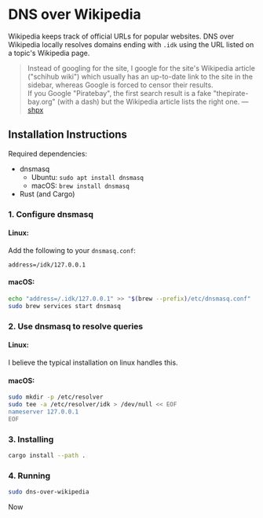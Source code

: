 # DNS over Wikipedia

Wikipedia keeps track of official URLs for popular websites. DNS over Wikipedia locally resolves domains ending with `.idk` using the URL listed on a topic's Wikipedia page. 

> Instead of googling for the site, I google for the site's Wikipedia article ("schihub wiki") which usually has an up-to-date link to the site in the sidebar, whereas Google is forced to censor their results.  
> If you Google "Piratebay", the first search result is a fake "thepirate-bay.org" (with a dash) but the Wikipedia article lists the right one.
> — [shpx](https://news.ycombinator.com/item?id=22414031)

## Installation Instructions
Required dependencies:

 - dnsmasq
   - Ubuntu: `sudo apt install dnsmasq`
   - macOS: `brew install dnsmasq`
 - Rust (and Cargo)

### 1. Configure dnsmasq
#### Linux:
Add the following to your `dnsmasq.conf`:
```
address=/idk/127.0.0.1
```

#### macOS:
```bash
echo "address=/.idk/127.0.0.1" >> "$(brew --prefix)/etc/dnsmasq.conf"
sudo brew services start dnsmasq
```

### 2. Use dnsmasq to resolve queries
#### Linux:
I believe the typical installation on linux handles this.

#### macOS:
```bash
sudo mkdir -p /etc/resolver
sudo tee -a /etc/resolver/idk > /dev/null << EOF
nameserver 127.0.0.1
EOF
```

### 3. Installing

```bash
cargo install --path .
```

### 4. Running
```bash
sudo dns-over-wikipedia
```

Now
